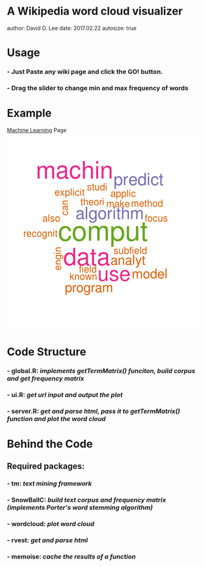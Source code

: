 A Wikipedia word cloud visualizer
========================================================
author: David D. Lee
date: 2017.02.22
autosize: true

Usage
========================================================
### - Just Paste any wiki page and click the GO! button.
### - Drag the slider to change min and max frequency of words


Example
========================================================
[Machine Learning]('https://en.wikipedia.org/wiki/Machine_learning') Page

<img src="Intro-figure/unnamed-chunk-1-1.png" title="plot of chunk unnamed-chunk-1" alt="plot of chunk unnamed-chunk-1" style="display: block; margin: auto;" />

Code Structure
========================================================
### - global.R: *implements getTermMatrix() funciton, build corpus and get frequency matrix*
### - ui.R: *get url input and output the plot*
### - server.R: *get and parse html, pass it to getTermMatrix() function and plot the word cloud*

Behind the Code
========================================================
## Required packages:
### - tm: *text mining framework*
### - SnowBallC: *build text corpus and frequency matrix (implements Porter's word stemming algorithm)*
### - wordcloud: *plot word cloud*
### - rvest: *get and parse html*
### - memoise: *cache the results of a function*



